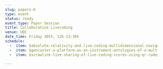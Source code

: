 ```yaml
---
slug: papers-6
type: event
status: ready
event_type: Paper Session
title: Collaborative Livecoding
venue: UOC
date_time: Friday 30th, 12h-13:30h
schedule:
  -  item: $absolute-relativity-and-live-coding-multidimensional-navigation
  -  item: $gencaster-a-platform-as-an-instrument-ontologies-of-a-multi-non
  -  item: $scrawlink-live-sharing-of-live-coding-scores-using-qr-codes

---
```

